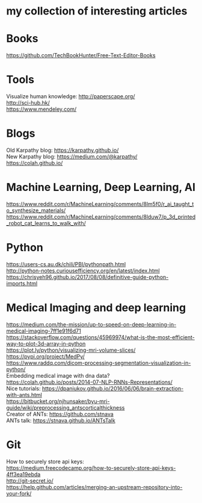 # my collection of interesting articles

# Books

https://github.com/TechBookHunter/Free-Text-Editor-Books <br>

# Tools

Visualize human knowledge: http://paperscape.org/ <br>
http://sci-hub.hk/ <br>
https://www.mendeley.com/ <br>

# Blogs

Old Karpathy blog: https://karpathy.github.io/ <br>
New Karpathy blog: https://medium.com/@karpathy/ <br>
https://colah.github.io/ <br>

# Machine Learning, Deep Learning, AI

https://www.reddit.com/r/MachineLearning/comments/8lm5f0/r_ai_taught_to_synthesize_materials/ <br>
https://www.reddit.com/r/MachineLearning/comments/8lduw7/p_3d_printed_robot_cat_learns_to_walk_with/ <br>

# Python

https://users-cs.au.dk/chili/PBI/pythonpath.html <br>
http://python-notes.curiousefficiency.org/en/latest/index.html <br>
https://chrisyeh96.github.io/2017/08/08/definitive-guide-python-imports.html <br>

# Medical Imaging and deep learning

https://medium.com/the-mission/up-to-speed-on-deep-learning-in-medical-imaging-7ff1e91f6d71 <br>
https://stackoverflow.com/questions/45969974/what-is-the-most-efficient-way-to-plot-3d-array-in-python <br> 
https://plot.ly/python/visualizing-mri-volume-slices/ <br>
https://pypi.org/project/MedPy/ <br>
https://www.raddq.com/dicom-processing-segmentation-visualization-in-python/ <br>
Embedding medical image with dna data? https://colah.github.io/posts/2014-07-NLP-RNNs-Representations/ <br>
Nice tutorials: https://dpaniukov.github.io/2016/06/06/brain-extraction-with-ants.html <br>
https://bitbucket.org/njhunsaker/byu-mri-guide/wiki/preprocessing_antscorticalthickness <br>
Creator of ANTs: https://github.com/stnava <br>
ANTs talk: https://stnava.github.io/ANTsTalk <br>

# Git

How to securely store api keys: <br>
https://medium.freecodecamp.org/how-to-securely-store-api-keys-4ff3ea19ebda <br>
http://git-secret.io/<br>
https://help.github.com/articles/merging-an-upstream-repository-into-your-fork/ <br>
